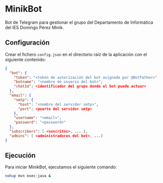 # MinikBot
Bot de Telegram para gestionar el grupo del Departamento de Informática del IES Domingo Pérez Minik.

## Configuración

Crear el fichero `config.json` en el directorio raíz de la aplicación con el siguiente contenido:

```json
{
  "bot": {
    "token": "<token de autorización del bot asignado por @BotFather>",
    "botname": "<nombre de usuario del bot>",
    "chatId": <identificador del grupo donde el bot puede actuar>
  },
  "email": {
    "smtp": {
      "host": "<nombre del servidor smtp>",
      "port": <puerto del servidor smtp>
    },
    "username": "<email>",
    "password": "<password>"
  },
  "subscribers": [ <suscritos>, ... ],
  "admins": [ <administradores del bot>, ...]
}
```

## Ejecución

Para iniciar MinikBot, ejecutamos el siguiente comando:

```bash
nohup mvn exec:java &
```

